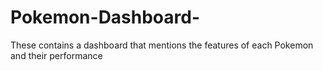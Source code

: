 # Pokemon-Dashboard-
These contains a dashboard that mentions the features of each Pokemon and their performance 
